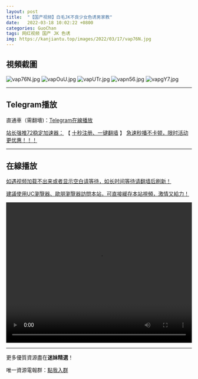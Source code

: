 ```yaml
---
layout: post
title:  "【国产视频】白毛JK不良少女色诱男家教"
date:   2022-03-18 10:02:22 +0800
categories: GuoChan
tags: 网红视频 国产 JK 色诱
img: https://kanjiantu.top/images/2022/03/17/vap76N.jpg
---
```



## 視頻截圖

![vap76N.jpg](https://kanjiantu.top/images/2022/03/17/vap76N.jpg)
![vapOuU.jpg](https://kanjiantu.top/images/2022/03/17/vapOuU.jpg)
![vapUTr.jpg](https://kanjiantu.top/images/2022/03/17/vapUTr.jpg)
![vapn56.jpg](https://kanjiantu.top/images/2022/03/17/vapn56.jpg)
![vapgY7.jpg](https://kanjiantu.top/images/2022/03/17/vapgY7.jpg)

* * *
## Telegram播放

直通車（需翻墻)：[Telegram在線播放](https://t.me/mimeijingxuan/181)

<u>站长强推72稳定加速器：</u> 【 [十秒注册、一键翻墙](https://72vpn.xyz/#/register?code=mimei) 】
<u>  急速秒播不卡顿，限时活动更优惠！！！</u>
* * *
## 在線播放
<u>如遇视频加载不出来或者显示空白请等待，如长时间等待请翻墙后刷新！</u>

<u>建議使用UC瀏覽器、歐朋瀏覽器訪問本站，可直接緩存本站視頻，激情又給力！</u>
<center><video src="https://cdn.publer.io/uploads/tmp/1648497462-24441-0733-8055/ac4eb1df84aa2d3a584ffb5c31da34d9.mp4" width="100%" height="380px" controls="controls"></video></center>

* * *
更多優質資源盡在**迷妹精選**！

唯一資源電報群：[點我入群](https://t.me/mimeijingxuan)


